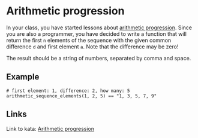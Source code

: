# Arithmetic progression

In your class, you have started lessons about [arithmetic progression](https://en.wikipedia.org/wiki/Arithmetic_progression). Since you are also a programmer, you have decided to write a function that will return the first `n` elements of the sequence with the given common difference `d` and first element `a`. Note that the difference may be zero!

The result should be a string of numbers, separated by comma and space.

## Example

```
# first element: 1, difference: 2, how many: 5
arithmetic_sequence_elements(1, 2, 5) == "1, 3, 5, 7, 9"
```

## Links

Link to kata: [Arithmetic progression](https://www.codewars.com/kata/55caf1fd8063ddfa8e000018)
